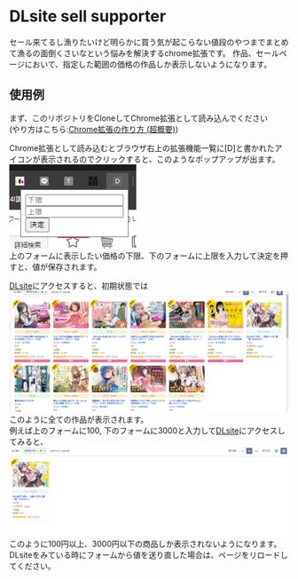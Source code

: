# DLsite sell supporter
セール来てるし漁りたいけど明らかに買う気が起こらない値段のやつまでまとめて漁るの面倒くさいなという悩みを解決するchrome拡張です。
作品、セールページにおいて、指定した範囲の価格の作品しか表示しないようになります。  

## 使用例
まず、このリポジトリをCloneしてChrome拡張として読み込んでください  
(やり方はこちら:[Chrome拡張の作り方 (超概要)](https://qiita.com/RyBB/items/32b2a7b879f21b3edefc#chrome%E3%81%B8%E3%81%AE%E9%81%A9%E7%94%A8%E6%96%B9%E6%B3%95))    

Chrome拡張として読み込むとブラウザ右上の拡張機能一覧に[D]と書かれたアイコンが表示されるのでクリックすると、このようなポップアップが出ます。  
![](./sample.png)  
上のフォームに表示したい価格の下限、下のフォームに上限を入力して決定を押すと、値が保存されます。

[DLsite](https://www.dlsite.com/maniax/circle/profile/=/maker_id/RG44418.html)にアクセスすると、初期状態では
![](./sample1.png)  
このように全ての作品が表示されます。  
例えば上のフォームに100, 下のフォームに3000と入力して[DLsite](https://www.dlsite.com/maniax/circle/profile/=/maker_id/RG44418.html)にアクセスしてみると、  
![](./sample2.png)  
このように100円以上、3000円以下の商品しか表示されないようになります。  
DLsiteをみている時にフォームから値を送り直した場合は、ページをリロードしてください。  
